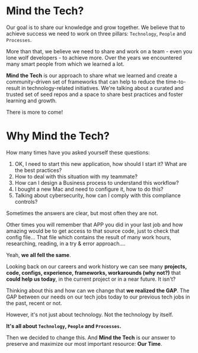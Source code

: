 # Mind the Tech?

Our goal is to share our knowledge and grow together.
We believe that to achieve success we need to work on three pillars: `Technology`, `People` and `Processes`.

More than that, we believe we need to share and work on a team - even you lone wolf developers - to achieve more. Over the years we encountered many smart people from which we learned a lot.

**Mind the Tech** is our approach to share what we learned and create a community-driven set of frameworks that can help to reduce the time-to-result in technology-related initiatives. We're talking about a curated and trusted set of seed repos and a space to share best practices and foster learning and growth.

There is more to come!

# Why Mind the Tech?

How many times have you asked yourself these questions:
1. OK, I need to start this new application, how should I start it? What are the best practices?
2. How to deal with this situation with my teammate?
3. How can I design a Business process to understand this workflow?
4. I bought a new Mac and need to configure it, how to do this?
5. Talking about cybersecurity, how can I comply with this compliance controls?

Sometimes the answers are clear, but most often they are not.

Other times you will remember that APP you did in your last job and how amazing would be to get access to that source code, just to check that config file... That file which contains the result of many work hours, researching, reading, in a try & error approach....

Yeah, **we all fell the same**.

Looking back on our careers and work history we can see many **projects, code, configs, experience, frameworks, workarounds (why not?)** that **could help us today**, in the current project or in a near future. It isn't?

Thinking about this and how can we change that **we realized the GAP**. The GAP between our needs on our tech jobs today to our previous tech jobs in the past, recent or not.

However, it's not just about technology. Not the technology by itself.

**It's all about `Technology`, `People` and `Processes`.**

Then we decided to change this. And **Mind the Tech** is our answer to preserve and maximize our most important resource: **Our Time**.

